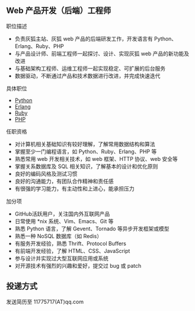 Web 产品开发（后端）工程师
--------------------------

职位描述

- 负责灰狐主站、灰狐 web 产品的后端研发工作，开发语言有 Python、Erlang、Ruby、PHP
- 与产品设计师、前端工程师一起探讨、设计、实现灰狐 web 产品的新功能及改进
- 与基础架构工程师、运维工程师一起实现稳定、可扩展的后台服务
- 数据驱动，不断通过产品和技术数据进行改进，并完成快速迭代

具体职位

- [Python]
- [Erlang]
- [Ruby]
- [PHP]

任职资格

- 对计算机相关基础知识有较好理解，了解常用数据结构和算法
- 掌握至少一门编程语言，如 Python、Ruby、Erlang、PHP 等
- 熟悉常用 web 开发相关技术，如 web 框架、HTTP 协议、web 安全等
- 掌握关系数据库及 SQL 相关知识，了解基本的设计和优化原则
- 良好的编码风格及测试习惯
- 良好的沟通能力，有团队合作精神和责任感
- 有很强的学习能力，有主动性和上进心，能承担压力

加分项

- GitHub活跃用户，关注国内外互联网产品
- 日常使用 *nix 系统、Vim、Emacs、Git 等
- 熟悉 Python 语言，了解 Gevent、Tornado 等异步开发框架或模型
- 熟悉一种 NoSQL 数据库（如 Redis）
- 有服务开发经验，熟悉 Thrift、Protocol Buffers
- 有前端开发经验，了解 HTML、CSS、JavaScript
- 参与设计并实现过大型互联网应用或系统
- 对开源技术有强烈的兴趣和爱好，提交过 bug 或 patch

投递方式
--------

发送简历至 11775717(AT)qq.com

[Python]:    Python.md
[Erlang]:    Erlang.md
[Ruby]:      Ruby.md
[PHP]:       PHP.md
